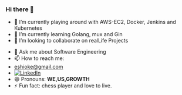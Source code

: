 ### Hi there 👋

<!-- **EhigieO/EhigieO** is a ✨ _special_ ✨ repository because its `README.md` (this file) appears on your GitHub profile.-->

- 🔭 I’m currently playing around with AWS-EC2, Docker, Jenkins and Kubernetes
- 🌱 I’m currently learning Golang, mux and Gin
- 👯 I’m looking to collaborate on realLife Projects
<!-- - 🤔 I’m looking for help with ... -->
- 💬 Ask me about Software Engineering
- 📫 How to reach me: 
- eshioke@gmail.com
- [![LinkedIn](https://img.shields.io/badge/LinkedIn-#0A66C2?style=for-the-badge&logo=LinkedIn&logoColor=white)](https://www.linkedin.com/in/ehigie-ikpea/)
- 😄 Pronouns: **WE,US,GROWTH**
- ⚡ Fun fact: chess player and love to live.
